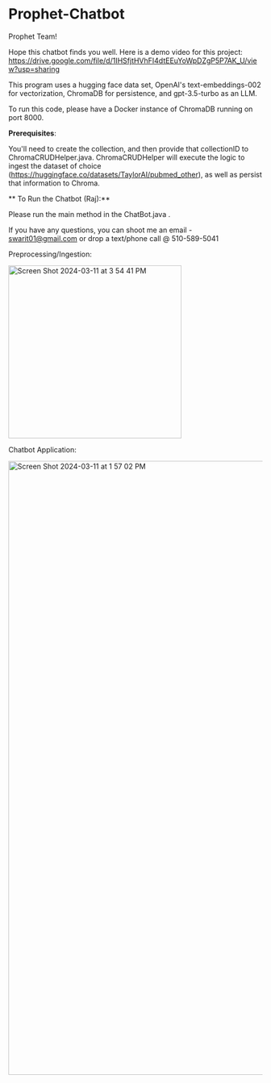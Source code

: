 # Prophet-Chatbot
Prophet Team!

Hope this chatbot finds you well. Here is a demo video for this project: https://drive.google.com/file/d/1IHSfjtHVhFI4dtEEuYoWpDZgP5P7AK_U/view?usp=sharing

This program uses a hugging face data set, OpenAI's text-embeddings-002 for vectorization, ChromaDB for persistence, and gpt-3.5-turbo as an LLM.


To run this code, please have a Docker instance of ChromaDB running on port 8000.

**Prerequisites**:

You'll need to create the collection, and then provide that collectionID to ChromaCRUDHelper.java. ChromaCRUDHelper will execute the logic to ingest the dataset of choice (https://huggingface.co/datasets/TaylorAI/pubmed_other), as well as persist that information to Chroma.

** To Run the Chatbot (Raj):**

Please run the main method in the ChatBot.java . 


If you have any questions, you can shoot me an email - swarit01@gmail.com or drop a text/phone call @ 510-589-5041

Preprocessing/Ingestion:

<img width="343" alt="Screen Shot 2024-03-11 at 3 54 41 PM" src="https://github.com/swarit01/Prophet-Chatbot/assets/15681349/5817badd-09ef-4d70-b3d1-6ace16bc400c">


Chatbot Application:

<img width="1218" alt="Screen Shot 2024-03-11 at 1 57 02 PM" src="https://github.com/swarit01/Prophet-Chatbot/assets/15681349/778a9de9-a7e2-4f91-be7f-51bd9869ab1b">
